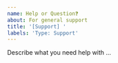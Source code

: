 ```yaml
---
name: Help or Question❓
about: For general support
title: '[Support] '
labels: 'Type: Support'
---
```


Describe what you need help with ...
